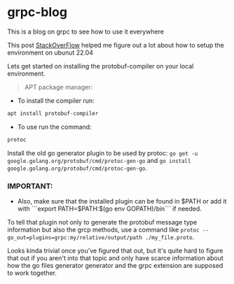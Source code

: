 # grpc-blog

This is a blog on grpc to see how to use it everywhere

This post 
[StackOverFlow](https://stackoverflow.com/a/63905093/8549431) helped me figure out a lot about how to setup the environment on ubunut 22.04

Lets get started on installing the protobuf-compiler on your local environment.

> APT package manager:
- To install the compiler run:
```bash
apt install protobuf-compiler
```
- To use run the command:
```bash
protoc
```
Install the old go generator plugin to be used by protoc: ```go get -u google.golang.org/protobuf/cmd/protoc-gen-go``` and ```go install google.golang.org/protobuf/cmd/protoc-gen-go```. 

### IMPORTANT:
- Also, make sure that the installed plugin can be found in $PATH or add it with ```export PATH=$PATH:$(go env GOPATH)/bin``` if needed.

To tell that plugin not only to generate the protobuf message type information but also the grcp methods, use a command like ```protoc --go_out=plugins=grpc:my/relative/output/path ./my_file.proto```.

Looks kinda trivial once you've figured that out, but it's quite hard to figure that out if you aren't into that topic and only have scarce information about how the go files generator generator and the grpc extension are supposed to work together.
